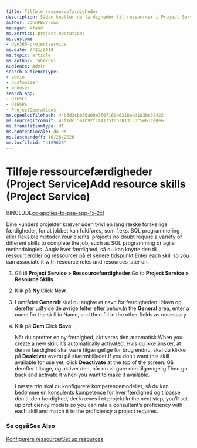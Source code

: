```yaml
---
title: Tilføje ressourcefærdigheder
description: Sådan knytter du færdigheder til ressourcer i Project Service
author: JohnPBurrows
manager: kfend
ms.service: project-operations
ms.custom:
- dyn365-projectservice
ms.date: 7/31/2018
ms.topic: article
ms.author: ruhercul
audience: Admin
search.audienceType:
- admin
- customizer
- enduser
search.app:
- D365CE
- D365PS
- ProjectOperations
ms.openlocfilehash: 44b3d3cbb36a00e7f07160b6216ead183bc32422
ms.sourcegitcommit: 4cf1dc1561b92fca4175f0b3813133c5e63ce8e6
ms.translationtype: HT
ms.contentlocale: da-DK
ms.lasthandoff: 10/28/2020
ms.locfileid: "4129626"
---
```

# <a name="add-resource-skills-project-service"></a><span data-ttu-id="bc2f5-103">Tilføje ressourcefærdigheder (Project Service)</span><span class="sxs-lookup"><span data-stu-id="bc2f5-103">Add resource skills (Project Service)</span></span>

[!INCLUDE[cc-applies-to-psa-app-1x-2x](../includes/cc-applies-to-psa-app-1x-2x.md)]

<span data-ttu-id="bc2f5-104">Dine kunders projekter kræver uden tvivl en lang række forskellige færdigheder, for at jobbet kan fuldføres, som f.eks. SQL programmering eller fleksible metoder.</span><span class="sxs-lookup"><span data-stu-id="bc2f5-104">Your clients’ projects no doubt require a variety of different skills to complete the job, such as SQL programming or agile methodologies.</span></span> <span data-ttu-id="bc2f5-105">Angiv hver færdighed, så du kan knytte den til ressourceroller og ressourcer på et senere tidspunkt.</span><span class="sxs-lookup"><span data-stu-id="bc2f5-105">Enter each skill so you can associate it with resource roles and resources later on.</span></span>  
  
1. <span data-ttu-id="bc2f5-106">Gå til **Project Service > Ressourcefærdigheder**.</span><span class="sxs-lookup"><span data-stu-id="bc2f5-106">Go to **Project Service > Resource Skills**.</span></span>  
  
2. <span data-ttu-id="bc2f5-107">Klik på **Ny**.</span><span class="sxs-lookup"><span data-stu-id="bc2f5-107">Click **New**.</span></span>  
  
3. <span data-ttu-id="bc2f5-108">I området **Generelt** skal du angive et navn for færdigheden i Navn og derefter udfylde de øvrige felter efter behov.</span><span class="sxs-lookup"><span data-stu-id="bc2f5-108">In the **General** area, enter a name for the skill in Name, and then fill in the other fields as necessary.</span></span>  
  
4. <span data-ttu-id="bc2f5-109">Klik på **Gem**.</span><span class="sxs-lookup"><span data-stu-id="bc2f5-109">Click **Save**.</span></span>  
  
   <span data-ttu-id="bc2f5-110">Når du opretter en ny færdighed, aktiveres den automatisk.</span><span class="sxs-lookup"><span data-stu-id="bc2f5-110">When you create a new skill, it’s automatically activated.</span></span> <span data-ttu-id="bc2f5-111">Hvis du ikke ønsker, at denne færdighed skal være tilgængelige for brug endnu, skal du klikke på **Deaktiver** øverst på skærmbilledet.</span><span class="sxs-lookup"><span data-stu-id="bc2f5-111">If you don’t want this skill available for use yet, click **Deactivate** at the top of the screen.</span></span> <span data-ttu-id="bc2f5-112">Gå derefter tilbage, og aktiver den, når du vil gøre den tilgængelig.</span><span class="sxs-lookup"><span data-stu-id="bc2f5-112">Then go back and activate it when you want to make it available.</span></span>  
  
   <span data-ttu-id="bc2f5-113">I næste trin skal du konfigurere kompetencemodeller, så du kan bedømme en konsulents kompetence for hver færdighed og tilpasse den til den færdighed, der kræves i et projekt.</span><span class="sxs-lookup"><span data-stu-id="bc2f5-113">In the next step, you’ll set up proficiency models so you can rate a consultant’s proficiency with each skill and match it to the proficiency a project requires.</span></span>  
  
### <a name="see-also"></a><span data-ttu-id="bc2f5-114">Se også</span><span class="sxs-lookup"><span data-stu-id="bc2f5-114">See Also</span></span>  
 [<span data-ttu-id="bc2f5-115">Konfigurere ressourcer</span><span class="sxs-lookup"><span data-stu-id="bc2f5-115">Set up resources</span></span>](../psa/set-up-resources.md)
